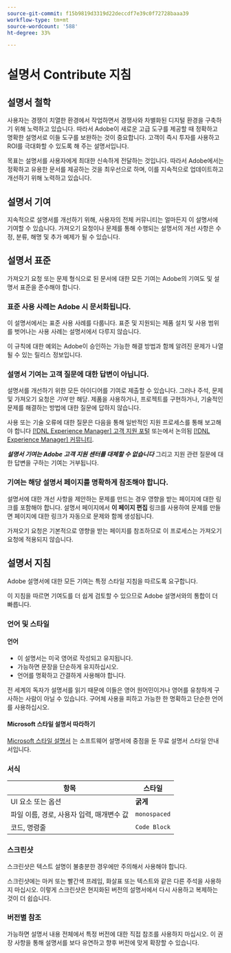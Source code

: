 ```yaml
---
source-git-commit: f15b9819d3319d22deccdf7e39c0f72728baaa39
workflow-type: tm+mt
source-wordcount: '588'
ht-degree: 33%

---
```

# 설명서 Contribute 지침

## 설명서 철학

사용자는 경쟁이 치열한 환경에서 작업하면서 경쟁사와 차별화된 디지털 환경을 구축하기 위해 노력하고 있습니다. 따라서 Adobe이 새로운 고급 도구를 제공할 때 정확하고 명확한 설명서로 이들 도구를 보완하는 것이 중요합니다. 고객이 즉시 투자를 사용하고 ROI를 극대화할 수 있도록 해 주는 설명서입니다.

목표는 설명서를 사용자에게 최대한 신속하게 전달하는 것입니다. 따라서 Adobe에서는 정확하고 유용한 문서를 제공하는 것을 최우선으로 하며, 이를 지속적으로 업데이트하고 개선하기 위해 노력하고 있습니다.

## 설명서 기여

지속적으로 설명서를 개선하기 위해, 사용자의 전체 커뮤니티는 얼마든지 이 설명서에 기여할 수 있습니다. 가져오기 요청이나 문제를 통해 수행되는 설명서의 개선 사항은 수정, 분류, 해명 및 추가 예제가 될 수 있습니다.

## 설명서 표준

가져오기 요청 또는 문제 형식으로 된 문서에 대한 모든 기여는 Adobe의 기여도 및 설명서 표준을 준수해야 합니다.

### 표준 사용 사례는 Adobe 시 문서화됩니다.

이 설명서에서는 표준 사용 사례를 다룹니다. 표준 및 지원되는 제품 설치 및 사용 범위를 벗어나는 사용 사례는 설명서에서 다루지 않습니다.

이 규칙에 대한 예외는 Adobe이 승인하는 가능한 해결 방법과 함께 알려진 문제가 나열될 수 있는 릴리스 정보입니다.

### 설명서 기여는 고객 질문에 대한 답변이 아닙니다.

설명서를 개선하기 위한 모든 아이디어를 기여로 제출할 수 있습니다. 그러나 주석, 문제 및 가져오기 요청은 *기여* 만 해당. 제품을 사용하거나, 프로젝트를 구현하거나, 기술적인 문제를 해결하는 방법에 대한 질문에 답하지 않습니다.

사용 또는 기술 오류에 대한 질문은 다음을 통해 일반적인 지원 프로세스를 통해 보고해야 합니다 [[!DNL Experience Manager] 고객 지원 포털](https://experienceleague.adobe.com/ko?support-solution=Experience+Manager#home) 또는에서 논의됨 [[!DNL Experience Manager] 커뮤니티](https://experienceleaguecommunities.adobe.com/t5/adobe-experience-manager/ct-p/adobe-experience-manager-community?profile.language=ko).

***설명서 기여는 Adobe 고객 지원 센터를 대체할 수 없습니다*** 그리고 지원 관련 질문에 대한 답변을 구하는 기여는 거부됩니다.

### 기여는 해당 설명서 페이지를 명확하게 참조해야 합니다.

설명서에 대한 개선 사항을 제안하는 문제를 만드는 경우 영향을 받는 페이지에 대한 링크를 포함해야 합니다. 설명서 페이지에서 **이 페이지 편집** 링크를 사용하여 문제를 만들면 페이지에 대한 링크가 자동으로 문제와 함께 생성됩니다.

가져오기 요청은 기본적으로 영향을 받는 페이지를 참조하므로 이 프로세스는 가져오기 요청에 적용되지 않습니다.

## 설명서 지침

Adobe 설명서에 대한 모든 기여는 특정 스타일 지침을 따르도록 요구합니다.

이 지침을 따르면 기여도를 더 쉽게 검토할 수 있으므로 Adobe 설명서와의 통합이 더 빠릅니다.

### 언어 및 스타일

#### 언어

* 이 설명서는 미국 영어로 작성되고 유지됩니다.
* 가능하면 문장을 단순하게 유지하십시오.
* 언어를 명확하고 간결하게 사용해야 합니다.

전 세계의 독자가 설명서를 읽기 때문에 이들은 영어 원어민이거나 영어를 유창하게 구사하는 사람이 아닐 수 있습니다. 구어체 사용을 피하고 가능한 한 명확하고 단순한 언어를 사용하십시오.

#### Microsoft 스타일 설명서 따라하기

[Microsoft 스타일 설명서](https://learn.microsoft.com/en-us/style-guide/welcome/) 는 소프트웨어 설명서에 중점을 둔 무료 설명서 스타일 안내서입니다.

### 서식

| 항목 | 스타일 |
| -------------------------------------------- | ---------------- |
| UI 요소 또는 옵션 | **굵게** |
| 파일 이름, 경로, 사용자 입력, 매개변수 값 | `monospaced` |
| 코드, 명령줄 | ```Code Block``` |

### 스크린샷

스크린샷은 텍스트 설명이 불충분한 경우에만 주의해서 사용해야 합니다.

스크린샷에는 마커 또는 빨간색 프레임, 화살표 또는 텍스트와 같은 다른 주석을 사용하지 마십시오. 이렇게 스크린샷은 현지화된 버전의 설명서에서 다시 사용하고 복제하는 것이 더 쉽습니다.

### 버전별 참조

가능하면 설명서 내용 전체에서 특정 버전에 대한 직접 참조를 사용하지 마십시오. 이 권장 사항을 통해 설명서를 보다 유연하고 향후 버전에 맞게 확장할 수 있습니다.
